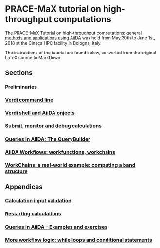 # PRACE-MaX tutorial on high-throughput computations

The [PRACE-MaX Tutorial on high-throughput computations: general methods and applications using AiiDA](https://events.prace-ri.eu/event/709/)
was held from May 30th to June 1st, 2018 at the Cineca HPC facility in
Bologna, Italy.

The instructions of the tutorial are found below, converted 
from the original LaTeX source to MarkDown.

## Sections

### [Preliminaries](./sections/preliminaries.md)

### [Verdi command line](./sections/verdi_cmdline.md)

### [Verdi shell and AiiDA onjects](./sections/verdi_shell.md)

### [Submit, monitor and debug calculations](./sections/calculations.md)

### [Queries in AiiDA: The QueryBuilder](./sections/querybuilder.md)

### [AiiDA Workflows: workfunctions, workchains](./sections/workflows.md)

### [WorkChains, a real-world example: computing a band structure](./sections/bands.md)


## Appendices

### [Calculation input validation](./sections/appendix_input_validation.md)

### [Restarting calculations](./sections/appendix_restarting_calculations.md)

### [Queries in AiiDA - Examples and exercises](./sections/appendix_queries.md)

### [More workflow logic: while loops and conditional statements](./sections/appendix_workflow_logic.md)

